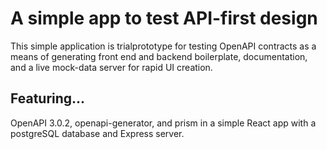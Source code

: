 # A simple app to test API-first design

This simple application is trialprototype for testing OpenAPI contracts as a means of generating front end and backend boilerplate, documentation, and a live mock-data server for rapid UI creation.

## Featuring...

OpenAPI 3.0.2, openapi-generator, and prism in a simple React app with a postgreSQL database and Express server.